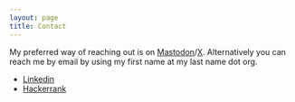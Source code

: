 ```yaml
---
layout: page
title: Contact
---
```


My preferred way of reaching out is on
[Mastodon](https://mastodon.ie/@dueyfinster)/[X](https://twitter.com/dueyfinster).
Alternatively you can reach me by email by using my first name at my last name
dot org.

- [Linkedin](https://www.linkedin.com/in/neilgrogan)
- [Hackerrank](https://www.hackerrank.com/dueyfinster)
